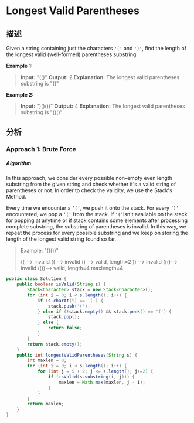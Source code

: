 # Longest Valid Parentheses

## 描述

Given a string containing just the characters `'('` and `')'`, find the length of the longest valid (well-formed) parentheses substring.

**Example 1:**

> **Input:** "(()"
> **Output:** 2
> **Explanation:** The longest valid parentheses substring is "()"

**Example 2:**

> **Input:** ")()())"
> **Output:** 4
> **Explanation:** The longest valid parentheses substring is "()()"

## 分析

### Approach 1: Brute Force

##### Algorithm

In this approach, we consider every possible non-empty even length substring from the given string and check whether it's a valid string of parentheses or not. In order to check the validity, we use the Stack's Method.

Every time we encounter a `‘(’`, we push it onto the stack. For every `‘)’` encountered, we pop a `‘(’` from the stack. If `‘(’`isn't available on the stack for popping at anytime or if stack contains some elements after processing complete substring, the substring of parentheses is invalid. In this way, we repeat the process for every possible substring and we keep on storing the length of the longest valid string found so far.

> Example:
> "((())"
>
> (( --> invalid
> (( --> invalid
> () --> valid, length=2
> )) --> invalid
> ((()--> invalid
> (())--> valid, length=4
> maxlength=4



```java
public class Solution {
    public boolean isValid(String s) {
        Stack<Character> stack = new Stack<Character>();
        for (int i = 0; i < s.length(); i++) {
            if (s.charAt(i) == '(') {
                stack.push('(');
            } else if (!stack.empty() && stack.peek() == '(') {
                stack.pop();
            } else {
                return false;
            }
        }
        return stack.empty();
    }
    public int longestValidParentheses(String s) {
        int maxlen = 0;
        for (int i = 0; i < s.length(); i++) {
            for (int j = i + 2; j <= s.length(); j+=2) {
                if (isValid(s.substring(i, j))) {
                    maxlen = Math.max(maxlen, j - i);
                }
            }
        }
        return maxlen;
    }
}
```

